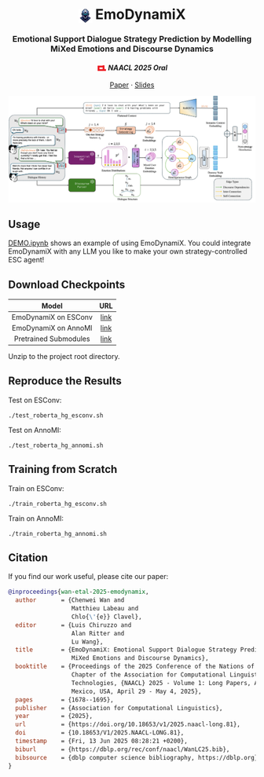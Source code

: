 <p align="center">
  <h1 align="center"><img src="img/logo.png" alt="Logo" style="height:1em; vertical-align:middle;"> EmoDynamiX</h1>
  <h3 align="center">Emotional Support Dialogue Strategy Prediction by Modelling MiXed Emotions and Discourse Dynamics</h3>
  <h4 align="center"><img src="img/acl-logo.png" alt="ACL Logo" style="height:1em; vertical-align:middle;"> <i>NAACL 2025 Oral</i></h4>
  <p align="center">  
    <a href="https://arxiv.org/pdf/2408.08782">Paper</a>
    ·
    <a href="https://github.com/cw-wan/EmoDynamiX-v2/blob/master/Slides.pdf">Slides</a>
  </p>
</p>

![](img/architecture.jpg)

## Usage

[DEMO.ipynb](DEMO.ipynb) shows an example of using EmoDynamiX. You could integrate EmoDynamiX with any LLM you like to make your own strategy-controlled ESC agent!

## Download Checkpoints

|              Model               |                                                                                        URL                                                                                        |
|:--------------------------------:|:---------------------------------------------------------------------------------------------------------------------------------------------------------------------------------:|
|       EmoDynamiX on ESConv       |                                           [link](https://drive.google.com/file/d/1pbBH5pbw5bY-35avobkdzqi0gv_bL_pn/view?usp=drive_link)                                           |
|       EmoDynamiX on AnnoMI       |                                           [link](https://drive.google.com/file/d/1VWhx9xoC7L9roSPeP9hvXjGlyjzs-kY5/view?usp=drive_link)                                           |
| Pretrained Submodules | [link](https://drive.google.com/file/d/1KNsoWp1FjdMnrCVWiONRb6w4QUpzGuyP/view?usp=drive_link) |

Unzip to the project root directory.

## Reproduce the Results

Test on ESConv:

```shell
./test_roberta_hg_esconv.sh
```

Test on AnnoMI:

```shell
./test_roberta_hg_annomi.sh
```

## Training from Scratch

Train on ESConv:

```shell
./train_roberta_hg_esconv.sh
```

Train on AnnoMI:

```shell
./train_roberta_hg_annomi.sh
```

## Citation

If you find our work useful, please cite our paper:

```bibtex
@inproceedings{wan-etal-2025-emodynamix,
  author       = {Chenwei Wan and
                  Matthieu Labeau and
                  Chlo{\'{e}} Clavel},
  editor       = {Luis Chiruzzo and
                  Alan Ritter and
                  Lu Wang},
  title        = {EmoDynamiX: Emotional Support Dialogue Strategy Prediction by Modelling
                  MiXed Emotions and Discourse Dynamics},
  booktitle    = {Proceedings of the 2025 Conference of the Nations of the Americas
                  Chapter of the Association for Computational Linguistics: Human Language
                  Technologies, {NAACL} 2025 - Volume 1: Long Papers, Albuquerque, New
                  Mexico, USA, April 29 - May 4, 2025},
  pages        = {1678--1695},
  publisher    = {Association for Computational Linguistics},
  year         = {2025},
  url          = {https://doi.org/10.18653/v1/2025.naacl-long.81},
  doi          = {10.18653/V1/2025.NAACL-LONG.81},
  timestamp    = {Fri, 13 Jun 2025 08:28:21 +0200},
  biburl       = {https://dblp.org/rec/conf/naacl/WanLC25.bib},
  bibsource    = {dblp computer science bibliography, https://dblp.org}
}
```
